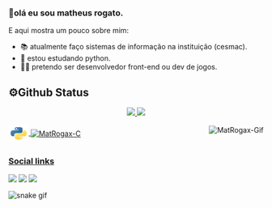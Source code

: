  ### 👋olá eu sou matheus rogato.
 
E aqui mostra um pouco sobre mim:

- 📚 atualmente faço sistemas de informação na instituição (cesmac).
- 🐍 estou estudando python.
- 👨‍💻 pretendo ser desenvolvedor front-end ou dev de jogos.

 ## ⚙️Github Status
<div align="center">
  <a href="https://github.com/MatRogax">
  <img height="180em" src="https://github-readme-stats.vercel.app/api?username=MatRogax&show_icons=true&theme=dark&include_all_commits=true&count_private=true"/>
  <img height="180em" src="https://github-readme-stats.vercel.app/api/top-langs/?username=MatRogax&layout=compact&langs_count=7&theme=dark"/>
</div>
  
 <div style="display: inline_block"><br>
    <img align = "center"  alt="MatRogax-Python" height="30" width="40" src="https://raw.githubusercontent.com/devicons/devicon/master/icons/python/python-original.svg">
    <img align = "center"  alt="MatRogax-C"      height="30" width="40" src="https://cdn.jsdelivr.net/gh/devicons/devicon/icons/c/c-original.svg" />
    <img align = "right"   alt="MatRogax-Gif"    height="100" wodth="90" src="https://media.giphy.com/media/3o7btXJQm5DD8ApubC/giphy.gif">
</div>
  
##
 
 
### Social links
<div>
  
  <a href="https://instagram.com/matheusrogato_" target="_blank"><img src="https://img.shields.io/badge/-Instagram-%23E4405F?style=for-the-badge&logo=instagram&logoColor=white" target="_blank"></a>
 	<a href="https://www.twitch.tv/rogaquiz" target="_blank"><img src="https://img.shields.io/badge/Twitch-9146FF?style=for-the-badge&logo=twitch&logoColor=white" target="_blank"></a>
  <a href="https://www.linkedin.com/in/matheus-rogato-9854b8233/" target="_blank"><img src="https://img.shields.io/badge/-LinkedIn-%230077B5?style=for-the-badge&logo=linkedin&logoColor=white" target="_blank"></a> 
 
 
  
  ![snake gif](https://github.com/MatRogax/MatRogax/blob/output/github-contribution-grid-snake.svg)
  
 
